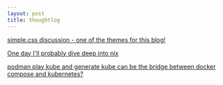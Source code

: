 ```yaml
---
layout: post
title: thoughtlog
---
```


[simple.css discussion - one of the themes for this blog!](https://news.ycombinator.com/item?id=29929438)

[One day I'll probably dive deep into nix](https://nix.dev/)

[podman play kube and generate kube can be the bridge between docker compose and kubernetes?](https://www.redhat.com/sysadmin/podman-play-kube-updates)

